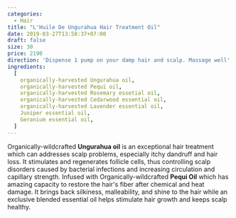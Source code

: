 ```yaml
---
categories:
  - Hair
title: "L'Huile De Ungurahua Hair Treatment Oil"
date: 2019-03-27T13:58:37+07:00
draft: false
size: 30
price: 2190
direction: 'Dispense 1 pump on your damp hair and scalp. Massage well'
ingredients:
  [
    organically-harvested Ungurahua oil,
    organically-harvested Pequi oil,
    organically-harvested Rosemary essetial oil,
    organically-harvested Cedarwood essential oil,
    organically-harvested Lavender essential oil,
    Juniper essential oil,
    Geranium essential oil,
  ]
---
```


Organically-wildcrafted **Ungurahua oil** is an exceptional hair treatment which can addresses scalp problems, especially itchy dandruff and hair loss. It stimulates and regenerates follicle cells, thus controlling scalp disorders caused by bacterial infections and increasing circulation and capillary strength. Infused with Organically-wildcrafted **Pequi Oil** which has amazing capacity to restore the hair's fiber after chemical and heat damage. It brings back silkiness, malleability, and shine to the hair while an exclusive blended essential oil helps stimulate hair growth and keeps scalp healthy.
